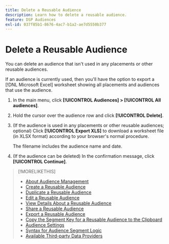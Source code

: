 ```yaml
---
title: Delete a Reusable Audience
description: Learn how to delete a reusable audience.
feature: DSP Audiences
exl-id: 037f85b1-8676-4ac7-b1a2-ae7d5550b377
---
```

# Delete a Reusable Audience

You can delete an audience that isn't used in any placements or other reusable audiences.

If an audience is currently used, then you'll have the option to export a [!DNL Microsoft Excel] worksheet showing all placements and audiences that use the audience.

1. In the main menu, click **[!UICONTROL Audiences] > [!UICONTROL All audiences]**.

1. Hold the cursor over the audience row and click **[!UICONTROL Delete]**.

1. (If the audience is used in any placements or other reusable audiences; optional) Click **[!UICONTROL Export XLS]** to download a worksheet file (in XLSX format) according to your browser's normal procedure.

    The filename includes the audience name and date.

1. (If the audience can be deleted) In the confirmation message, click **[!UICONTROL Continue]**.

>[!MORELIKETHIS]
>
>* [About Audience Management](audience-about.md)
>* [Create a Reusable Audience](reusable-audience-create.md)
>* [Duplicate a Reusable Audience](reusable-audience-duplicate.md)
>* [Edit a Reusable Audience](reusable-audience-edit.md)
>* [View Details About a Reusable Audience](reusable-audience-view-details.md)
>* [Share a Reusable Audience](reusable-audience-share.md)
>* [Export a Reusable Audience](reusable-audience-export.md)
>* [Copy the Segment Key for a Reusable Audience to the Clipboard](reusable-audience-clipboard.md)
>* [Audience Settings](audience-settings.md)
>* [Syntax for Audience Segment Logic](audience-segment-logic-syntax.md)
>* [Available Third-party Data Providers](third-party-data-providers.md)
